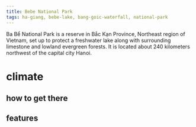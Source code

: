 ```yaml
---
title: Bebe National Park
tags: ha-giang, bebe-lake, bang-goic-waterfall, national-park
---
```


Ba Bể National Park is a reserve in Bắc Kạn Province, Northeast region of Vietnam, set up to protect a freshwater lake along with surrounding limestone and lowland evergreen forests. It is located about 240 kilometers northwest of the capital city Hanoi.

# climate

## how to get there

## features

